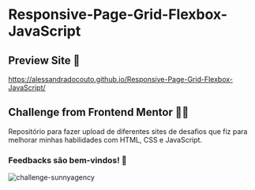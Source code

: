# Responsive-Page-Grid-Flexbox-JavaScript

## Preview Site 🏹
https://alessandradocouto.github.io/Responsive-Page-Grid-Flexbox-JavaScript/

## Challenge from Frontend Mentor 🤹‍♀️
Repositório para fazer upload de diferentes sites de desafios que fiz para melhorar minhas habilidades com HTML, CSS e JavaScript.

### Feedbacks são bem-vindos! 🥇

![challenge-sunnyagency](https://user-images.githubusercontent.com/51713464/132110363-dce3ebe8-8fba-4899-82f6-eea0d9725302.png)

